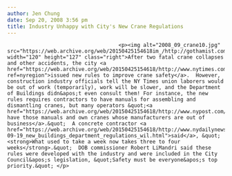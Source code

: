 ```yaml
---
author: Jen Chung
date: Sep 20, 2008 3:56 pm
title: Industry Unhappy with City's New Crane Regulations 
---
```


	
										<p><img alt="2008_09_crane10.jpg" src="https://web.archive.org/web/20150425154618im_/http://gothamist.com/attachments/jen/2008_09_crane10.jpg" width="120" height="127" class="right">After two fatal crane collapses and other accidents, the city <a href="https://web.archive.org/web/20150425154618/http://www.nytimes.com/2008/09/20/nyregion/20shutdown.html?ref=nyregion">issued new rules to improve crane safety</a>.  However, construction industry officials tell the NY Times union laborers would be out of work (temporarily), work will be slower, and the Department of Buildings didn&apos;t even consult them! For instance, the new rules requires contractors to have manuals for assembling and dismantling cranes, but many operators &quot;<a href="https://web.archive.org/web/20150425154618/http://www.nypost.com/seven/09202008/news/regionalnews/a_big_crane_in_the_neck_129932.htm">don&apos;t have those manuals and own cranes whose manufacturers are out of business</a>.&quot;  A concrete contractor <a href="https://web.archive.org/web/20150425154618/http://www.nydailynews.com/money/2008/09/19/2008-09-19_new_buildings_department_regulations_wil.html">said</a>, &quot;<strong>What used to take a week now takes three to four weeks</strong>.&quot;  DOB commissioner Robert LiMandri said these rules were developed with the industry and were included in the City Council&apos;s legislation, &quot;Safety must be everyone&apos;s top priority.&quot; </p>					
										
									
				